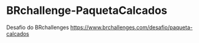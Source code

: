 # BRchallenge-PaquetaCalcados
Desafio do BRchallenges
https://www.brchallenges.com/desafio/paqueta-calcados
